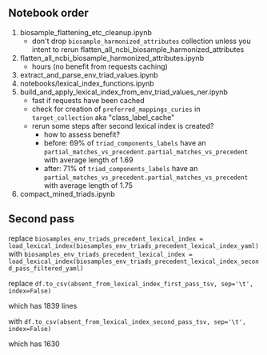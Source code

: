 ## Notebook order 

1. biosample_flattening_etc_cleanup.ipynb
    - don't drop `biosample_harmonized_attributes` collection unless you intent to rerun flatten_all_ncbi_biosample_harmonized_attributes
2. flatten_all_ncbi_biosample_harmonized_attributes.ipynb
    - hours (no benefit from requests caching)
3. extract_and_parse_env_triad_values.ipynb
4. notebooks/lexical_index_functions.ipynb
5. build_and_apply_lexical_index_from_env_triad_values_ner.ipynb
    - fast if requests have been cached
    - check for creation of `preferred_mappings_curies` in `target_collection` aka "class_label_cache"
    - rerun some steps after second lexical index is created?
        - how to assess benefit?
        - before: 69% of `triad_components_labels` have an `partial_matches_vs_precedent.partial_matches_vs_precedent` with average length of 1.69
        - after: 71% of `triad_components_labels` have an `partial_matches_vs_precedent.partial_matches_vs_precedent` with average length of 1.75
6. compact_mined_triads.ipynb


## Second pass

replace 
`biosamples_env_triads_precedent_lexical_index = load_lexical_index(biosamples_env_triads_precedent_lexical_index_yaml)`
with
`biosamples_env_triads_precedent_lexical_index = load_lexical_index(biosamples_env_triads_precedent_lexical_index_second_pass_filtered_yaml)`

replace
`df.to_csv(absent_from_lexical_index_first_pass_tsv, sep='\t', index=False)`

which has 1839 lines

with
`df.to_csv(absent_from_lexical_index_second_pass_tsv, sep='\t', index=False)`

which has 1630

